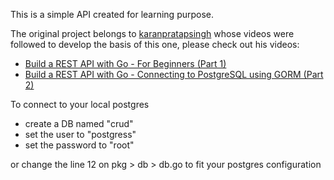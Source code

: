 This is a simple API created for learning purpose.

The original project belongs to [karanpratapsingh](https://github.com/karanpratapsingh) whose videos were followed to develop the basis of this one, please check out his videos:

- [Build a REST API with Go - For Beginners (Part 1)](https://www.youtube.com/watch?v=bFYZrEuEDLE&t=0s&ab_channel=Karan)
- [Build a REST API with Go - Connecting to PostgreSQL using GORM (Part 2)](https://www.youtube.com/watch?v=Yk5ZjKq4qDQ&ab_channel=Karan)

To connect to your local postgres

- create a DB named "crud"
- set the user to "postgress"
- set the password to "root"

or change the line 12 on pkg > db > db.go to fit your postgres configuration
